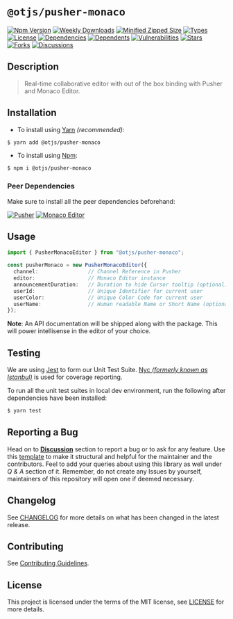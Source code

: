 # `@otjs/pusher-monaco`

[![Npm Version](https://img.shields.io/npm/v/@otjs/pusher-monaco)](https://www.npmjs.com/package/@otjs/pusher-monaco)
[![Weekly Downloads](https://img.shields.io/npm/dw/@otjs/pusher-monaco)](https://www.npmjs.com/package/@otjs/pusher-monaco)
[![Minified Zipped Size](https://img.shields.io/bundlephobia/minzip/@otjs/pusher-monaco)](https://www.npmjs.com/package/@otjs/pusher-monaco)
[![Types](https://img.shields.io/npm/types/@otjs/pusher-monaco)](https://www.npmjs.com/package/@otjs/pusher-monaco)
[![License](https://img.shields.io/npm/l/@otjs/pusher-monaco)](https://github.com/Progyan1997/Operational-Transformation/blob/main/packages/pusher-monaco/LICENSE)
[![Dependencies](https://img.shields.io/librariesio/release/npm/@otjs/pusher-monaco)](https://www.npmjs.com/package/@otjs/pusher-monaco)
[![Dependents](https://img.shields.io/librariesio/dependents/npm/@otjs/pusher-monaco)](https://www.npmjs.com/package/@otjs/pusher-monaco)
[![Vulnerabilities](https://img.shields.io/snyk/vulnerabilities/npm/@otjs/pusher-monaco)](https://github.com/Progyan1997/Operational-Transformation/blob/main/.github/SECURITY.md)
[![Stars](https://img.shields.io/github/stars/Progyan1997/Operational-Transformation)](https://github.com/Progyan1997/Operational-Transformation)
[![Forks](https://img.shields.io/github/forks/Progyan1997/Operational-Transformation)](https://github.com/Progyan1997/Operational-Transformation)
[![Discussions](https://img.shields.io/github/discussions/Progyan1997/Operational-Transformation)](https://github.com/Progyan1997/Operational-Transformation/discussions)

## Description

> Real-time collaborative editor with out of the box binding with Pusher and Monaco Editor.

## Installation

- To install using [Yarn](https://yarnpkg.com) _(recommended)_:

```sh
$ yarn add @otjs/pusher-monaco
```

- To install using [Npm](https://www.npmjs.com):

```sh
$ npm i @otjs/pusher-monaco
```

### Peer Dependencies

Make sure to install all the peer dependencies beforehand:

[![Pusher](https://img.shields.io/npm/dependency-version/@otjs/pusher-monaco/peer/pusher-js)](https://www.npmjs.com/package/pusher-js)
[![Monaco Editor](https://img.shields.io/npm/dependency-version/@otjs/pusher-monaco/peer/monaco-editor)](https://microsoft.github.io/monaco-editor)

## Usage

```ts
import { PusherMonacoEditor } from "@otjs/pusher-monaco";

const pusherMonaco = new PusherMonacoEditor({
  channel:                // Channel Reference in Pusher
  editor:                 // Monaco Editor instance
  announcementDuration:   // Duration to hide Cursor tooltip (optional)
  userId:                 // Unique Identifier for current user
  userColor:              // Unique Color Code for current user
  userName:               // Human readable Name or Short Name (optional)
});
```

**Note**: An API documentation will be shipped along with the package. This will power intellisense in the editor of your choice.

## Testing

We are using [Jest](https://jestjs.io) to form our Unit Test Suite. [Nyc _(formerly known as Istanbul)_](https://istanbul.js.org/) is used for coverage reporting.

To run all the unit test suites in local dev environment, run the following after dependencies have been installed:

```sh
$ yarn test
```

## Reporting a Bug

Head on to [**Discussion**](https://github.com/Progyan1997/Operational-Transformation/discussions) section to report a bug or to ask for any feature. Use this [template](https://github.com/Progyan1997/Operational-Transformation/discussions/30) to make it structural and helpful for the maintainer and the contributors. Feel to add your queries about using this library as well under _Q & A_ section of it. Remember, do not create any Issues by yourself, maintainers of this repository will open one if deemed necessary.

## Changelog

See [CHANGELOG](https://github.com/Progyan1997/Operational-Transformation/blob/main/CHANGELOG.md) for more details on what has been changed in the latest release.

## Contributing

See [Contributing Guidelines](https://github.com/Progyan1997/Operational-Transformation/blob/main/.github/CONTRIBUTING.md).

## License

This project is licensed under the terms of the MIT license, see [LICENSE](https://github.com/Progyan1997/Operational-Transformation/blob/main/packages/pusher-monaco/LICENSE) for more details.
